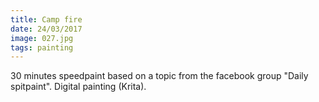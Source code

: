```yaml
---
title: Camp fire
date: 24/03/2017
image: 027.jpg
tags: painting
---
```


30 minutes speedpaint based on a topic from the facebook group "Daily spitpaint".
Digital painting (Krita).
